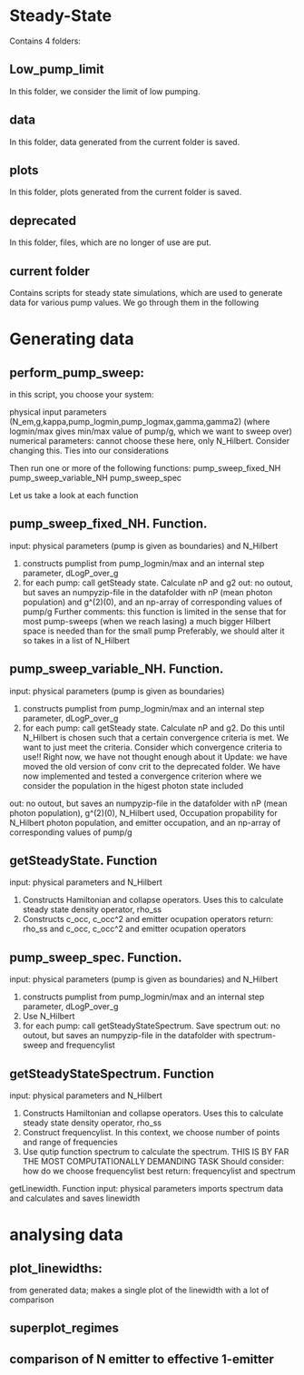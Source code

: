 # Steady-State
Contains 4 folders:
## Low_pump_limit
In this folder, we consider the limit of low pumping.
## data
In this folder, data generated from the current folder is saved.
## plots
In this folder, plots generated from the current folder is saved.
## deprecated
In this folder, files, which are no longer of use are put.
## current folder
Contains scripts for steady state simulations, which are used to generate data for various pump values. We go through them in the following

# Generating data
## perform_pump_sweep: 
in this script, you choose your system: 

physical input parameters (N_em,g,kappa,pump_logmin,pump_logmax,gamma,gamma2) (where logmin/max gives min/max value of pump/g, which we want to sweep over)
numerical parameters: cannot choose these here, only N_Hilbert. Consider changing this. Ties into our considerations

Then run one or more of the following functions:
pump_sweep_fixed_NH
pump_sweep_variable_NH
pump_sweep_spec

Let us take a look at each function

## pump_sweep_fixed_NH. Function.
input: physical parameters (pump is given as boundaries) and N_Hilbert
1. constructs pumplist from pump_logmin/max and an internal step parameter, dLogP_over_g
2. for each pump: call getSteady state. Calculate nP and g2
out: no outout, but saves an numpyzip-file in the datafolder with nP (mean photon population) and g^(2)(0), and an np-array of corresponding values of pump/g
Further comments: this function is limited in the sense that for most pump-sweeps (when we reach lasing) a much bigger Hilbert space is needed than for the small pump
Preferably, we should alter it so takes in a list of N_Hilbert

## pump_sweep_variable_NH. Function.
input: physical parameters (pump is given as boundaries)
1. constructs pumplist from pump_logmin/max and an internal step parameter, dLogP_over_g
2. for each pump: call getSteady state. Calculate nP and g2. 
      Do this until N_Hilbert is chosen such that a certain convergence criteria is met. We want to just meet the criteria.
      Consider which convergence criteria to use!! Right now, we have not thought enough about it
      Update: we have moved the old version of conv crit to the deprecated folder.
      We have now implemented and tested a convergence criterion where we consider the population in the higest photon state included
      
out: no outout, but saves an numpyzip-file in the datafolder with nP (mean photon population), g^(2)(0), 
N_Hilbert used, Occupation propability for N_Hilbert photon population, and emitter occupation, and an np-array of corresponding values of pump/g

## getSteadyState. Function
input: physical parameters and N_Hilbert
1. Constructs Hamiltonian and collapse operators. Uses this to calculate steady state density operator, rho_ss
2. Constructs c_occ, c_occ^2 and emitter ocupation operators
return: rho_ss and c_occ, c_occ^2 and emitter ocupation operators

## pump_sweep_spec. Function.
input: physical parameters (pump is given as boundaries) and N_Hilbert
1. constructs pumplist from pump_logmin/max and an internal step parameter, dLogP_over_g
2. Use N_Hilbert
3. for each pump: call getSteadyStateSpectrum. Save spectrum
out: no outout, but saves an numpyzip-file in the datafolder with spectrum-sweep and frequencylist


## getSteadyStateSpectrum. Function
input: physical parameters and N_Hilbert
1. Constructs Hamiltonian and collapse operators. Uses this to calculate steady state density operator, rho_ss
2. Construct frequencylist. In this context, we choose number of points and range of frequencies
3. Use qutip function spectrum to calculate the spectrum. THIS IS BY FAR THE MOST COMPUTATIONALLY DEMANDING TASK
      Should consider: how do we choose frequencylist best
return: frequencylist and spectrum

getLinewidth. Function
input: physical parameters
imports spectrum data and calculates and saves linewidth

# analysing data
## plot_linewidths: 
from generated data; makes a single plot of the linewidth with a lot of comparison

## superplot_regimes

## comparison of N emitter to effective 1-emitter
